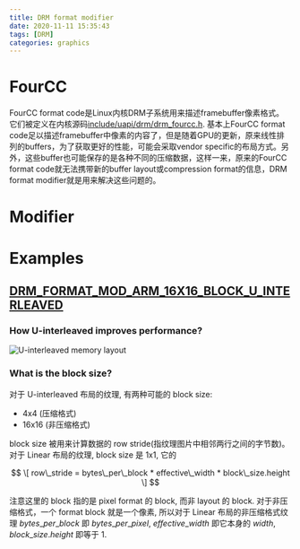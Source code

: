 ```yaml
---
title: DRM format modifier
date: 2020-11-11 15:35:43
tags: [DRM]
categories: graphics
---
```


# FourCC
FourCC format code是Linux内核DRM子系统用来描述framebuffer像素格式。它们被定义在内核源码[include/uapi/drm/drm_fourcc.h](https://github.com/torvalds/linux/blob/master/include/uapi/drm/drm_fourcc.h#L156). 基本上FourCC format code足以描述framebuffer中像素的内容了，但是随着GPU的更新，原来线性排列的buffers，为了获取更好的性能，可能会采取vendor specific的布局方式。另外，这些buffer也可能保存的是各种不同的压缩数据，这样一来，原来的FourCC format code就无法携带新的buffer
layout或compression format的信息，DRM format modifier就是用来解决这些问题的。

<!--more-->

# Modifier

# Examples

## [DRM_FORMAT_MOD_ARM_16X16_BLOCK_U_INTERLEAVED](https://elixir.bootlin.com/mesa/latest/source/include/drm-uapi/drm_fourcc.h#L1332)

### How U-interleaved improves performance?

![U-interleaved memory layout](u-interleaved.drawio.svg)

### What is the block size?

对于 U-interleaved 布局的纹理, 有两种可能的 block size:

- 4x4 (压缩格式)
- 16x16 (非压缩格式)

block size 被用来计算数据的 row stride(指纹理图片中相邻两行之间的字节数)。对于 Linear 布局的纹理, block size 是 1x1, 它的

$$ \[ row\_stride = bytes\_per\_block * effective\_width * block\_size.height \] $$

注意这里的 block 指的是 pixel format 的 block, 而非 layout 的 block. 对于非压缩格式，一个 format block 就是一个像素, 所以对于 Linear 布局的非压缩格式纹理 $bytes\_per\_block$ 即 $bytes\_per\_pixel$, $effective\_width$ 即它本身的 $width$, $block\_size.height$ 即等于 1.

